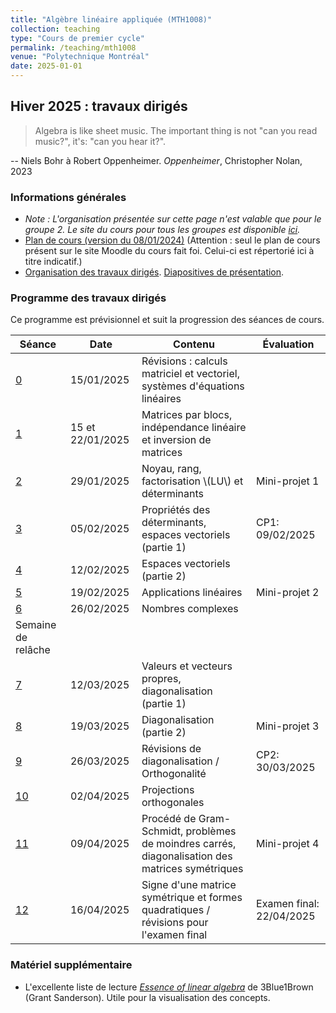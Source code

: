 ```yaml
---
title: "Algèbre linéaire appliquée (MTH1008)"
collection: teaching
type: "Cours de premier cycle"
permalink: /teaching/mth1008
venue: "Polytechnique Montréal"
date: 2025-01-01
---
```


## Hiver 2025 : travaux dirigés

> Algebra is like sheet music. The important thing is not "can you read music?", it's: "can you hear it?".

-- Niels Bohr à Robert Oppenheimer. *Oppenheimer*, Christopher Nolan, 2023

### Informations générales

- *Note : L'organisation présentée sur cette page n'est valable que pour le groupe 2. Le site du cours pour tous les groupes est disponible [ici](https://www.polymtl.ca/programmes/cours/algebre-lineaire-appliquee).*
- [Plan de cours (version du 08/01/2024)](/files/Plan_de_cours_MTH1008_H25.pdf) (Attention : seul le plan de cours présent sur le site Moodle du cours fait foi. Celui-ci est répertorié ici à titre indicatif.)
- [Organisation des travaux dirigés](/teaching/mth1008/organisation). [Diapositives de présentation](/files/intro-td.pdf).

### Programme des travaux dirigés

Ce programme est prévisionnel et suit la progression des séances de cours.

| Séance                       | Date             | Contenu                                                                                         | Évaluation               |
| ---------------------------- | ---------------- | ----------------------------------------------------------------------------------------------- | ------------------------ |
| [0](/teaching/mth1008/td0)   | 15/01/2025       | Révisions : calculs matriciel et vectoriel, systèmes d'équations linéaires                      |
| [1](/teaching/mth1008/td1)   | 15 et 22/01/2025 | Matrices par blocs, indépendance linéaire et inversion de matrices                              |
| [2](/teaching/mth1008/td2)   | 29/01/2025       | Noyau, rang, factorisation \\(LU\\) et déterminants                                             | Mini-projet 1            |
| [3](/teaching/mth1008/td3)   | 05/02/2025       | Propriétés des déterminants, espaces vectoriels (partie 1)                                      | CP1: 09/02/2025          |
| [4](/teaching/mth1008/td4)   | 12/02/2025       | Espaces vectoriels (partie 2)                                                                   |
| [5](/teaching/mth1008/td5)   | 19/02/2025       | Applications linéaires                                                                          | Mini-projet 2            |
| [6](/teaching/mth1008/td6)   | 26/02/2025       | Nombres complexes                                                                               |
| Semaine de relâche           |                  |                                                                                                 |
| [7](/teaching/mth1008/td7)   | 12/03/2025       | Valeurs et vecteurs propres, diagonalisation (partie 1)                                         |
| [8](/teaching/mth1008/td8)   | 19/03/2025       | Diagonalisation (partie 2)                                                                      | Mini-projet 3            |
| [9](/teaching/mth1008/td9)   | 26/03/2025       | Révisions de diagonalisation / Orthogonalité                                                    | CP2: 30/03/2025          |
| [10](/teaching/mth1008/td10) | 02/04/2025       | Projections orthogonales                                                                        |                          |
| [11](/teaching/mth1008/td11) | 09/04/2025       | Procédé de Gram-Schmidt, problèmes de moindres carrés, diagonalisation des matrices symétriques | Mini-projet 4            |
| [12](/teaching/mth1008/td12) | 16/04/2025       | Signe d'une matrice symétrique et formes quadratiques / révisions pour l'examen final           | Examen final: 22/04/2025 |

### Matériel supplémentaire

- L'excellente liste de lecture [*Essence of linear algebra*](https://www.youtube.com/playlist?list=PLZHQObOWTQDPD3MizzM2xVFitgF8hE_ab) de 3Blue1Brown (Grant Sanderson). Utile pour la visualisation des concepts.
